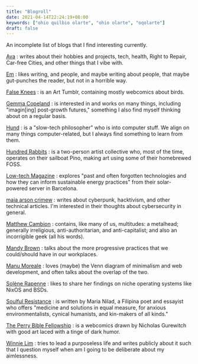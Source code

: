 ```yaml
---
title: "Blogroll"
date: 2021-04-14T22:24:19+08:00
keywords: ["ohio quilbio olarte", "ohio olarte", "oqolarte"]
draft: false
---
```


An incomplete list of blogs that I find interesting currently.

[Ava](https://blog.avas.space/)
: writes about their hobbies and projects, tech, health, Right to
Repair, Car-free Cities, and other things that I vibe with.

[Em](https://www.conscienceround.com/)
: likes writing, and people, and maybe writing about people, that maybe
gut-punches the reader, but not in a horrible way.

[False Knees](https://falseknees.tumblr.com/)
: is an Art Tumblr, containing mostly webcomics about birds.

[Gemma Copeland](https://gemmacope.land/)
: is interested in and works on many things, including "imagin[ing] post-growth
futures," something I also find myself thinking about on a regular
basis.

[Hund](https://hunden.linuxkompis.se/)
: is a "slow-tech philosopher" who is into computer stuff. We
align on many things computer-related, but I always find
something to learn from them.

[Hundred Rabbits](https://100r.co)
: is a two-person artist collective who, most of the time, operates on their
sailboat Pino, making art using some of their homebrewed FOSS.

[Low-tech Magazine](https://solar.lowtechmagazine.com)
: explores "past and often
forgotten technologies and how they can inform sustainable energy
practices" from their solar-powered server in Barcelona.

[maia arson crimew](https://maia.crimew.gay/)
: writes about cyberpunk, hacktivism, and other technical articles. I'm
interested in their thoughts about cybersecurity in general.

[Matthew Cambion](https://starbreaker.org/)
: contains, like many of us, multitudes: a metalhead; generally
irreligious, anti-authoritarian, and anti-capitalist; and also an
incorrigible geek (all his words).

[Mandy Brown](https://everythingchanges.us/)
: talks about the more progressive practices that we could/should have
in our workplaces.

[Manu Moreale](https://manuelmoreale.com/)
: loves (maybe) the Venn diagram of minimalism and web development,
and often talks about the overlap of the two.

[Solène Rapenne](https://dataswamp.org/~solene/)
: likes to share her findings on niche operating systems like NixOS
and BSDs.

[Soulful Resistance](https://www.marianilad.com/)
: is written by Maria
Nilad, a Filipina poet and essayist who offers "medicine and solutions
in equal measure, for anxious environmentalists, cynical humanists, and
kin-makers of all kinds."

[The Perry Bible Fellowship](https://pbfcomics.com/)
: is a webcomics drawn by Nicholas Gurewitch with good art laced with a
tinge of dark humor.

[Winnie Lim](https://winnielim.org/)
: tries to lead a purposeless life and writes publicly about it such
that I question myself when am I going to be deliberate about my
aimlessness.
